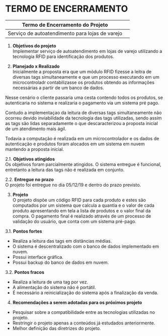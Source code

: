# TERMO DE ENCERRAMENTO
Termo de Encerramento do Projeto |     |
:--------------: |:------------:
|Serviço de autoatendimento para lojas de varejo |    |


1. **Objetivos do projeto** <br />
Implementar serviço de autoatendimento em lojas de varejo utilizando a tecnologia RFID para identificação dos produtos.

2. **Planejado x Realizado**  <br />
Inicialmente a proposta era que um módulo RFID fizesse a leitra de diversas tags simultaneamente e que um processo executando em um microcontroladr contabilizasse os produtos obtendo as informações necessárias a partir de um banco de dados.

Nesse cenário o cliente passaria uma cesta contendo todos os produtos, 
se autenticaria no sistema e realizaria o pagamento via um sistema pré pago.

Contudo a implementaçao da leitura de diversas tags simultaneamente não ocorreu devido inviabilidade da tecnologia
das tags utilizadas, sendo assim as tags são lidas separadamente o que descaracterizou 
a proposta inicial de um atendimento mais ágil.

Todavia a computação é realizada em um microcontrolador e os dados de autenticação e produtos foram alocados 
em um sistema em nuvem mantendo a proposta inicial.

2.1. **Objetivos atingidos** <br />
Os objetivos foram parcialmente atingidos. O sistema entregue é funcional, 
entretanto a leitura das tags não é realizada em conjunto.

2.2. **Entregue no prazo** <br />
O projeto foi entregue no dia 05/12/19 e dentro do prazo previsto.

3. **Projeto** <br />
O projeto dispõe um código RFID para cada produto e estes são computados por um sistema que calcula a quantia e o valor de cada produto apresentando em tela a lista de produtos e o valor final da compra. O pagamento final é realizado através de um processo de validação do usuário, que conta com um sistema pré-pago.

3.1. **Pontos fortes** <br />
- Realiza a leitura das tags em distâncias médias.
- O sistema é descentralizado com o banco de dados implementado em nuvem.
- Possui interface gráfica.
- Possui backup do banco de dados em nuvem.

3.2. **Pontos fracos** <br />
- Realiza a leitura de uma tag por vez.
- A alimentação do sistema não é portátil.
- É necessário a reinicialização do sistema após a finalização da venda.

4. **Recomendações a serem adotadas para os próximos projeto** <br />
- Pesquisar sobre a compatibilidade entre as tecnologias utilizadas no projeto.
- Restringir o projeto apenas a conteúdos já estudados anteriormente.
- Melhor definição das diretrizes do projeto.


